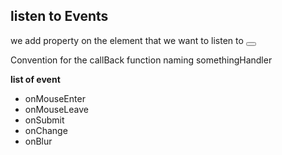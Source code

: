 ## listen to Events

we add property on the element that we want to listen to 
<button onClick={handlerFunction}> </button>

Convention for the callBack function naming
somethingHandler

**list of event**
- onMouseEnter
- onMouseLeave
- onSubmit
- onChange
- onBlur

